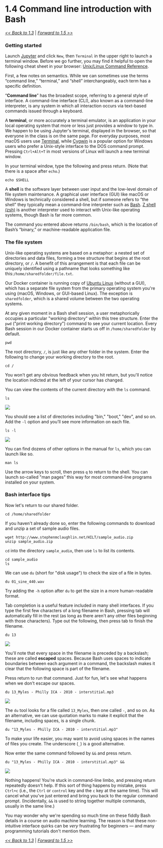 # 1.4 Command line introduction with Bash
<!-- (11:30–12:00) -->

[*<< Back to 1.3*](1.4.md) \| [*Forward to 1.5 >>*](1.5.md)

<!-- People will work on their own. -->


### Getting started

Launch <a href="http://127.0.0.1:8888/" target="_blank">Jupyter</a> and click `New`, then `Terminal` in the upper right to launch a terminal window. Before we go further, you may find it helpful to open the following cheat sheet in your browser: [Unix/Linux Command Reference](http://cc.iiti.ac.in/lcommands.pdf).

First, a few notes on semantics. While we can sometimes use the terms “command line,” “terminal,” and “shell” interchangeably, each term has a specific definition.

“**Command line**” has the broadest scope, referring to a general style of interface. A command-line interface (CLI), also known as a command-line interpreter, is any system in which all interaction occurs via text-based commands issued through a keyboard.

A **terminal**, or more accurately a terminal emulator, is an application in your local operating system that more or less just provides a window to type in. We happen to be using Jupyter's terminal, displayed in the browser, so that everyone in the class is on the same page. For everyday purposes, most macOS users use [Terminal](https://en.wikipedia.org/wiki/Terminal_(macOS)), while [Cygwin](https://www.cygwin.com/) is a popular option for Windows users who prefer a Unix-style interface to the DOS command prompt. Pressing `Ctrl+Alt+T` in most versions of Linux will launch a new terminal window.

In your terminal window, type the following and press return. (Note that there is a space after `echo`.)

```
echo $SHELL
```

A **shell** is the software layer between user input and the low-level domain of file system maintenance. A graphical user interface (GUI) like macOS or Windows is technically considered a shell, but if someone refers to “the shell” they typically mean a command-line interpreter such as [Bash](https://en.wikipedia.org/wiki/Bash_(Unix_shell)). [Z shell (zsh)](https://en.wikipedia.org/wiki/Z_shell) is another interpreter used to interact with Unix-like operating systems, though Bash is far more common.

The command you entered above returns `/bin/bash`, which is the location of Bash’s “binary,” or machine-readable application file.

### The file system

Unix-like operating systems are based on a metaphor: a nested set of directories and data files, forming a tree structure that begins at the root directory, or `/`. A benefit of this arrangement is that each file can be uniquely identified using a pathname that looks something like this:`/home/sharedfolder/file.txt`.

Our Docker container is running copy of [Ubuntu Linux](https://en.wikipedia.org/wiki/Ubuntu_(operating_system)) (without a GUI), which has a separate file system from the primary operating system you're using (macOS, Windows, or GUI-based Linux). The exception is `sharedfolder`, which is a shared volume between the two operating systems.

At any given moment in a Bash shell session, a user metaphorically occupies a particular "working directory" within this tree structure. Enter the `pwd` ("print working directory") command to see your current location. Every Bash session in our Docker container starts us off in `/home/sharedfolder` by default.

```
pwd
```

The root directory, `/`, is just like any other folder in the system. Enter the following to change your working directory to the root.

```
cd /
```

You won't get any obvious feedback when you hit return, but you'll notice the location indicted at the left of your cursor has changed.

You can view the contents of the current directory with the `ls` command.

```
ls
```

![](img/cli01.png)

You should see a list of directories including "bin," "boot," "dev", and so on. Add the `-l` option and you’ll see more information on each file.

```
ls -l
```

![](img/cli02.png)

You can find dozens of other options in the manual for `ls`, which you can launch like so.

```
man ls
```

Use the arrow keys to scroll, then press `q` to return to the shell. You can launch so-called "man pages" this way for most command-line programs installed on your system.

### Bash interface tips

Now let's return to our shared folder.

```
cd /home/sharedfolder
```

If you haven't already done so, enter the following commands to download and unzip a set of sample audio files.  

```
wget http://www.stephenmclaughlin.net/HILT/sample_audio.zip
unzip sample_audio.zip
```

`cd` into the directory `sample_audio`, then use `ls` to list its contents.

```
cd sample_audio
ls
```


We can use `du` (short for "disk usage") to check the size of a file in bytes.

```
du 01_sine_440.wav
```

Try adding the `-h` option after `du` to get the size in a more human-readable format.

Tab completion is a useful feature included in many shell interfaces. If you type the first few characters of a long filename in Bash, pressing tab will automatically fill in the rest (as long as there aren't any other files beginning with those characters). Type out the following, then press tab to finish the filename.

```
du 13
```

![](img/cli03.png)

You'll note that every space in the filename is preceded by a backslash; these are called **escaped** spaces. Because Bash uses spaces to indicate boundaries between each argument in a command, the backslash makes it clear that the following space is part of the filename.

Press return to run that command. Just for fun, let's see what happens when we don't escape our spaces.

```
du 13_Myles - Philly ICA - 2010 - interstitial.mp3
```

![](img/cli04.png)

The `du` tool looks for a file called `13_Myles`, then one called `-`, and so on. As an alternative, we can use quotation marks to make it explicit that the filename, including spaces, is a single chunk.

```
du "13_Myles - Philly ICA - 2010 - interstitial.mp3"
```

To make your life easier, you may want to avoid using spaces in the names of files you create. The underscore (`_`) is a good alternative.

Now enter the same command followed by `&&` and press return.

```
du "13_Myles - Philly ICA - 2010 - interstitial.mp3" &&
```

![](img/cli05.png)

Nothing happens! You're stuck in command-line limbo, and pressing return repeatedly doesn't help. If this sort of thing happens by mistake, press `Ctrl+c` (i.e., the `Ctrl` or `control` key and the `c` key at the same time).  This will cancel what you've just entered and bring you back to the regular command prompt. (Incidentally, `&&` is used to string together multiple commands, usually in the same line.)

You may wonder why we're spending so much time on these fiddly Bash details in a course on audio machine learning. The reason is that these non-intuitive interface quirks can be *very* frustrating for beginners — and many programming tutorials don't mention them.


[*<< Back to 1.3*](1.4.md) \| [*Forward to 1.5 >>*](1.5.md)
